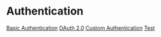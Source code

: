 # Authentication

[Basic Authentication](developing-connectors/sdk/authentication/basic-authentication.md)
[OAuth 2.0](developing-connectors/sdk/authentication/oauth2-authentication.md)
[Custom Authentication](developing-connectors/sdk/authentication/custom-authentication.md)
[Test](developing-connectors/sdk/authentication/test.md)
